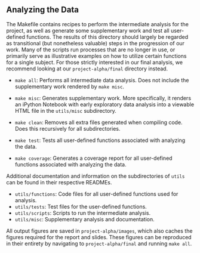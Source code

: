 ## Analyzing the Data

The Makefile contains recipes to perform the intermediate analysis for the 
project, as well as generate some supplementary work and test all user-defined 
functions. The results of this directory should largely be regarded as 
transitional (but nonetheless valuable) steps in the progression of our work. 
Many of the scripts run processes that are no longer in use, or primarily 
serve as illustrative examples on how to utilize certain functions for a 
single subject. For those strictly interested in our final analysis, we 
recommend looking at our `project-alpha/final` directory instead. 

- `make all`: Performs all intermediate data analysis. Does not include the 
supplementary work rendered by `make misc`. 
- `make misc`: Generates supplementary work. More specifically, it renders an 
iPython Notebook with early exploratory data analysis into a viewable HTML 
file in the `utils/misc` subdirectory. 

- `make clean`: Removes all extra files generated when compiling code. Does 
this recursively for all subdirectories. 

- `make test`: Tests all user-defined functions associated with analyzing the 
data. 
- `make coverage`: Generates a coverage report for all user-defined functions 
associated with analyzing the data. 

Additional documentation and information on the subdirectories of `utils` can 
be found in their respective READMEs. 

- `utils/functions`: Code files for all user-defined functions used for 
analysis. 
- `utils/tests`: Test files for the user-defined functions. 
- `utils/scripts`: Scripts to run the intermediate analysis.
- `utils/misc`: Supplementary analysis and documentation. 

All output figures are saved in `project-alpha/images`, which also caches the 
figures required for the report and slides. These figures can be reproduced in 
their entirety by navigating to `project-alpha/final` and running `make all`. 
